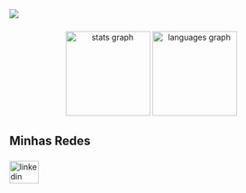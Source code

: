 <div>
  <img style="100%" src="https://capsule-render.vercel.app/api?type=waving&height=100&section=header&reversal=true&text=Boas%20Vindas&fontSize=45&fontColor=FFFFFF&fontAlign=50&fontAlignY=50&stroke=-&descSize=20&descAlign=50&descAlignY=50&textBg=false&color=gradient"  />
</div>

###

<div align="center">
  <img src="https://github-readme-stats.vercel.app/api?username=tatahvelasco&hide_title=false&hide_rank=false&show_icons=true&include_all_commits=true&count_private=true&disable_animations=false&theme=radical&locale=en&hide_border=false&order=1" height="150" alt="stats graph"  />
  <img src="https://github-readme-stats.vercel.app/api/top-langs?username=tatahvelasco&locale=en&hide_title=false&layout=compact&card_width=320&langs_count=5&theme=radical&hide_border=false&order=2" height="150" alt="languages graph"  />
</div>

###

<h2 align="left">Minhas Redes</h2>

###

<div align="left">
  <a href="https://www.linkedin.com/in/talita-v-6b6005388/" target="_blank">
    <img src="https://raw.githubusercontent.com/maurodesouza/profile-readme-generator/master/src/assets/icons/social/linkedin/default.svg" width="52" height="40" alt="linkedin logo"  />
  </a>
</div>

###

